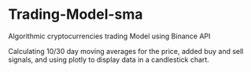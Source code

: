 # Trading-Model-sma
Algorithmic cryptocurrencies trading Model using Binance API


Calculating 10/30 day moving averages for the price, added buy and sell signals, and using plotly to display data in a candlestick chart. 

